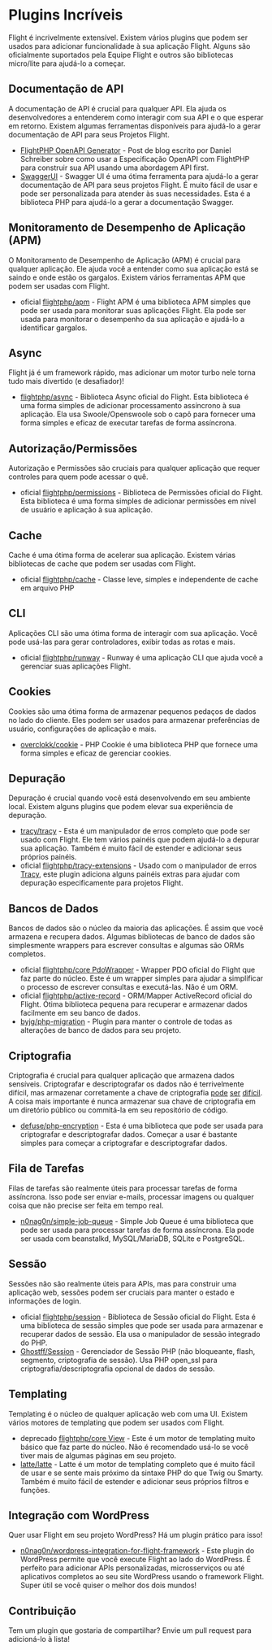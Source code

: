 # Plugins Incríveis

Flight é incrivelmente extensível. Existem vários plugins que podem ser usados para adicionar funcionalidade à sua aplicação Flight. Alguns são oficialmente suportados pela Equipe Flight e outros são bibliotecas micro/lite para ajudá-lo a começar.

## Documentação de API

A documentação de API é crucial para qualquer API. Ela ajuda os desenvolvedores a entenderem como interagir com sua API e o que esperar em retorno. Existem algumas ferramentas disponíveis para ajudá-lo a gerar documentação de API para seus Projetos Flight.

- [FlightPHP OpenAPI Generator](https://dev.to/danielsc/define-generate-and-implement-an-api-first-approach-with-openapi-generator-and-flightphp-1fb3) - Post de blog escrito por Daniel Schreiber sobre como usar a Especificação OpenAPI com FlightPHP para construir sua API usando uma abordagem API first.
- [SwaggerUI](https://github.com/zircote/swagger-php) - Swagger UI é uma ótima ferramenta para ajudá-lo a gerar documentação de API para seus projetos Flight. É muito fácil de usar e pode ser personalizada para atender às suas necessidades. Esta é a biblioteca PHP para ajudá-lo a gerar a documentação Swagger.

## Monitoramento de Desempenho de Aplicação (APM)

O Monitoramento de Desempenho de Aplicação (APM) é crucial para qualquer aplicação. Ele ajuda você a entender como sua aplicação está se saindo e onde estão os gargalos. Existem vários ferramentas APM que podem ser usadas com Flight.
- <span class="badge bg-primary">oficial</span> [flightphp/apm](/awesome-plugins/apm) - Flight APM é uma biblioteca APM simples que pode ser usada para monitorar suas aplicações Flight. Ela pode ser usada para monitorar o desempenho da sua aplicação e ajudá-lo a identificar gargalos.

## Async

Flight já é um framework rápido, mas adicionar um motor turbo nele torna tudo mais divertido (e desafiador)!

- [flightphp/async](/awesome-plugins/async) - Biblioteca Async oficial do Flight. Esta biblioteca é uma forma simples de adicionar processamento assíncrono à sua aplicação. Ela usa Swoole/Openswoole sob o capô para fornecer uma forma simples e eficaz de executar tarefas de forma assíncrona.

## Autorização/Permissões

Autorização e Permissões são cruciais para qualquer aplicação que requer controles para quem pode acessar o quê.

- <span class="badge bg-primary">oficial</span> [flightphp/permissions](/awesome-plugins/permissions) - Biblioteca de Permissões oficial do Flight. Esta biblioteca é uma forma simples de adicionar permissões em nível de usuário e aplicação à sua aplicação. 

## Cache

Cache é uma ótima forma de acelerar sua aplicação. Existem várias bibliotecas de cache que podem ser usadas com Flight.

- <span class="badge bg-primary">oficial</span> [flightphp/cache](/awesome-plugins/php-file-cache) - Classe leve, simples e independente de cache em arquivo PHP

## CLI

Aplicações CLI são uma ótima forma de interagir com sua aplicação. Você pode usá-las para gerar controladores, exibir todas as rotas e mais.

- <span class="badge bg-primary">oficial</span> [flightphp/runway](/awesome-plugins/runway) - Runway é uma aplicação CLI que ajuda você a gerenciar suas aplicações Flight.

## Cookies

Cookies são uma ótima forma de armazenar pequenos pedaços de dados no lado do cliente. Eles podem ser usados para armazenar preferências de usuário, configurações de aplicação e mais.

- [overclokk/cookie](/awesome-plugins/php-cookie) - PHP Cookie é uma biblioteca PHP que fornece uma forma simples e eficaz de gerenciar cookies.

## Depuração

Depuração é crucial quando você está desenvolvendo em seu ambiente local. Existem alguns plugins que podem elevar sua experiência de depuração.

- [tracy/tracy](/awesome-plugins/tracy) - Esta é um manipulador de erros completo que pode ser usado com Flight. Ele tem vários painéis que podem ajudá-lo a depurar sua aplicação. Também é muito fácil de estender e adicionar seus próprios painéis.
- <span class="badge bg-primary">oficial</span> [flightphp/tracy-extensions](/awesome-plugins/tracy-extensions) - Usado com o manipulador de erros [Tracy](/awesome-plugins/tracy), este plugin adiciona alguns painéis extras para ajudar com depuração especificamente para projetos Flight.

## Bancos de Dados

Bancos de dados são o núcleo da maioria das aplicações. É assim que você armazena e recupera dados. Algumas bibliotecas de banco de dados são simplesmente wrappers para escrever consultas e algumas são ORMs completos.

- <span class="badge bg-primary">oficial</span> [flightphp/core PdoWrapper](/learn/pdo-wrapper) - Wrapper PDO oficial do Flight que faz parte do núcleo. Este é um wrapper simples para ajudar a simplificar o processo de escrever consultas e executá-las. Não é um ORM.
- <span class="badge bg-primary">oficial</span> [flightphp/active-record](/awesome-plugins/active-record) - ORM/Mapper ActiveRecord oficial do Flight. Ótima biblioteca pequena para recuperar e armazenar dados facilmente em seu banco de dados.
- [byjg/php-migration](/awesome-plugins/migrations) - Plugin para manter o controle de todas as alterações de banco de dados para seu projeto.

## Criptografia

Criptografia é crucial para qualquer aplicação que armazena dados sensíveis. Criptografar e descriptografar os dados não é terrivelmente difícil, mas armazenar corretamente a chave de criptografia [pode](https://stackoverflow.com/questions/6767839/where-should-i-store-an-encryption-key-for-php#:~:text=Write%20a%20php%20config%20file%20and%20store%20it,folder%20is%20not%20accessible%20to%20the%20end%20user.) [ser](https://www.reddit.com/r/PHP/comments/luqsn/the_encryption_key_where_do_you_store_it/) [difícil](https://security.stackexchange.com/questions/48047/location-to-store-an-encryption-key). A coisa mais importante é nunca armazenar sua chave de criptografia em um diretório público ou commitá-la em seu repositório de código.

- [defuse/php-encryption](/awesome-plugins/php-encryption) - Esta é uma biblioteca que pode ser usada para criptografar e descriptografar dados. Começar a usar é bastante simples para começar a criptografar e descriptografar dados.

## Fila de Tarefas

Filas de tarefas são realmente úteis para processar tarefas de forma assíncrona. Isso pode ser enviar e-mails, processar imagens ou qualquer coisa que não precise ser feita em tempo real.

- [n0nag0n/simple-job-queue](/awesome-plugins/simple-job-queue) - Simple Job Queue é uma biblioteca que pode ser usada para processar tarefas de forma assíncrona. Ela pode ser usada com beanstalkd, MySQL/MariaDB, SQLite e PostgreSQL.

## Sessão

Sessões não são realmente úteis para APIs, mas para construir uma aplicação web, sessões podem ser cruciais para manter o estado e informações de login.

- <span class="badge bg-primary">oficial</span> [flightphp/session](/awesome-plugins/session) - Biblioteca de Sessão oficial do Flight. Esta é uma biblioteca de sessão simples que pode ser usada para armazenar e recuperar dados de sessão. Ela usa o manipulador de sessão integrado do PHP.
- [Ghostff/Session](/awesome-plugins/ghost-session) - Gerenciador de Sessão PHP (não bloqueante, flash, segmento, criptografia de sessão). Usa PHP open_ssl para criptografia/descriptografia opcional de dados de sessão.

## Templating

Templating é o núcleo de qualquer aplicação web com uma UI. Existem vários motores de templating que podem ser usados com Flight.

- <span class="badge bg-warning">deprecado</span> [flightphp/core View](/learn#views) - Este é um motor de templating muito básico que faz parte do núcleo. Não é recomendado usá-lo se você tiver mais de algumas páginas em seu projeto.
- [latte/latte](/awesome-plugins/latte) - Latte é um motor de templating completo que é muito fácil de usar e se sente mais próximo da sintaxe PHP do que Twig ou Smarty. Também é muito fácil de estender e adicionar seus próprios filtros e funções.

## Integração com WordPress

Quer usar Flight em seu projeto WordPress? Há um plugin prático para isso!

- [n0nag0n/wordpress-integration-for-flight-framework](/awesome-plugins/n0nag0n_wordpress) - Este plugin do WordPress permite que você execute Flight ao lado do WordPress. É perfeito para adicionar APIs personalizadas, microsserviços ou até aplicativos completos ao seu site WordPress usando o framework Flight. Super útil se você quiser o melhor dos dois mundos!

## Contribuição

Tem um plugin que gostaria de compartilhar? Envie um pull request para adicioná-lo à lista!
